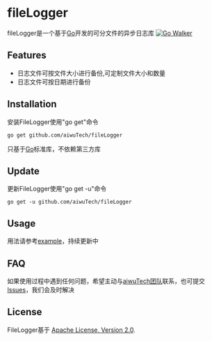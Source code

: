 fileLogger
==========

fileLogger是一个基于[Go](http://golang.org/)开发的可分文件的异步日志库
[![Go Walker](http://gowalker.org/api/v1/badge)](http://gowalker.org/github.com/aiwuTech/fileLogger)

Features
--------
* 日志文件可按文件大小进行备份,可定制文件大小和数量
* 日志文件可按日期进行备份


Installation
------------

安装FileLogger使用"go get"命令
    
    go get github.com/aiwuTech/fileLogger
    
只基于[Go](http://golang.org/)标准库，不依赖第三方库


Update
------

更新FileLogger使用"go get -u"命令

    go get -u github.com/aiwuTech/fileLogger

Usage
-----

用法请参考[example](https://github.com/aiwuTech/fileLogger/tree/master/example)，持续更新中


FAQ
---

如果使用过程中遇到任何问题，希望主动与[aiwuTech团队](https://github.com/aiwuTech/)联系，也可提交[Issues](https://github.com/aiwuTech/fileLogger/issues)，我们会及时解决


License
-------

FileLogger基于 [Apache License, Version 2.0](http://www.apache.org/licenses/LICENSE-2.0.html).